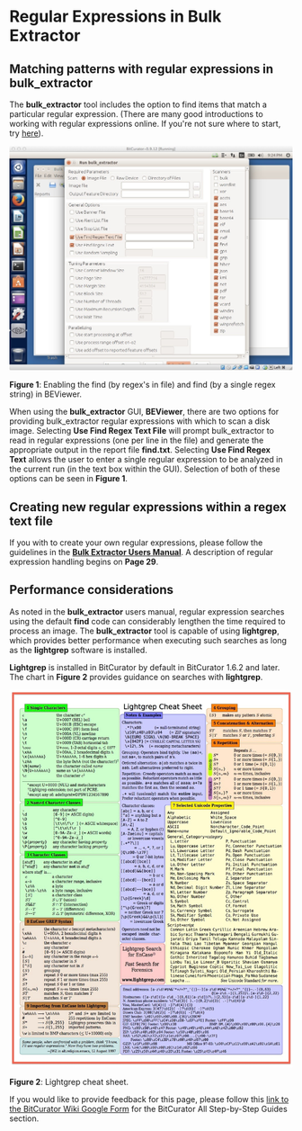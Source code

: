 Regular Expressions in Bulk Extractor
=====================================





Matching patterns with regular expressions in bulk\_extractor
-------------------------------------------------------------

The **bulk\_extractor** tool includes the option to find items that match a particular regular expression. (There are many good introductions to working with regular expressions online. If you're not sure where to start, try [here](http://www.joshondesign.com/2011/04/12/joshs-quick-intro-to-regex/)).

![Re-bevselect.jpg](attachments/Re-bevselect.jpg)

**Figure 1**: Enabling the find (by regex's in file) and find (by a single regex string) in BEViewer.

When using the **bulk\_extractor** GUI, **BEViewer**, there are two options for providing bulk\_extractor regular expressions with which to scan a disk image. Selecting **Use Find Regex Text File** will prompt bulk\_extractor to read in regular expressions (one per line in the file) and generate the appropriate output in the report file **find.txt**. Selecting **Use Find Regex Text** allows the user to enter a single regular expression to be analyzed in the current run (in the text box within the GUI). Selection of both of these options can be seen in **Figure 1**.

Creating new regular expressions within a regex text file
---------------------------------------------------------

If you with to create your own regular expressions, please follow the guidelines in the [**Bulk Extractor Users Manual**](http://digitalcorpora.org/downloads/bulk_extractor/BEUsersManual.pdf). A description of regular expression handling begins on **Page 29**.

Performance considerations
--------------------------

As noted in the **bulk\_extractor** users manual, regular expression searches using the default **find** code can considerably lengthen the time required to process an image. The **bulk\_extractor** tool is capable of using **lightgrep**, which provides better performance when executing such searches as long as the **lightgrep** software is installed.

**Lightgrep** is installed in BitCurator by default in BitCurator 1.6.2 and later. The chart in **Figure 2** provides guidance on searches with **lightgrep**.

![Lg-sheet.jpg](attachments/Lg-sheet.jpg)

**Figure 2**: Lightgrep cheat sheet.







 If you would like to provide feedback for this page, please follow this [link to the BitCurator Wiki Google Form](https://docs.google.com/forms/d/e/1FAIpQLSelmRx1VmgDEg3dU5_8cXZy9MZ5v8_sAl-Ur2nPFLAi6Lvu2w/viewform?usp=sf_link) for the BitCurator All Step-by-Step Guides section.


